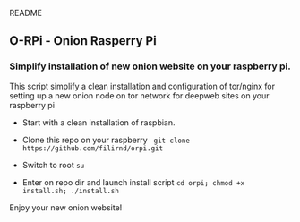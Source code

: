 README

## O-RPi - Onion Rasperry Pi
### Simplify installation of new onion website on your raspberry pi.

This script simplify a clean installation and configuration of tor/nginx for setting up a new onion node on tor network for deepweb sites on your raspberry pi

- Start with a clean installation of raspbian.

- Clone this repo on your raspberry
``` git clone https://github.com/filirnd/orpi.git```

- Switch to root
``` su ```

- Enter on repo dir and launch install script
``` cd orpi; chmod +x install.sh; ./install.sh ```

Enjoy your new onion website!
